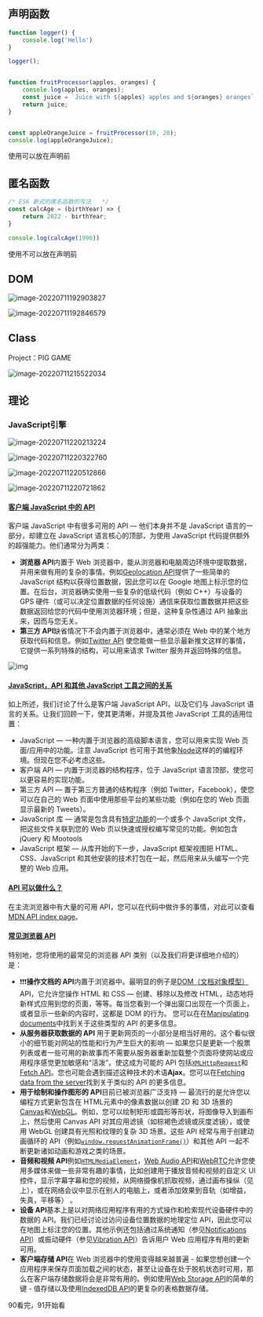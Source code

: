 ## 声明函数

```javascript
function logger() {
    console.log('Hello')
}

logger();


function fruitProcessor(apples, oranges) {
    console.log(apples, oranges);
    const juice = `Juice with ${apples} apples and ${oranges} oranges`;
    return juice;
}


const appleOrangeJuice = fruitProcessor(10, 20);
console.log(appleOrangeJuice);
```

使用可以放在声明前

## 匿名函数

```javascript
/* ES6 新式的匿名函数的写法   */
const calcAge = (birthYear) => {
    return 2022 - birthYear;
}

console.log(calcAge(1990)) 
```

使用不可以放在声明前

## DOM

![image-20220711192903827](https://ykangliblog.oss-cn-beijing.aliyuncs.com/article/image-20220711192903827.png)

![image-20220711192846579](https://ykangliblog.oss-cn-beijing.aliyuncs.com/article/image-20220711192846579.png)

## Class

Project：PIG GAME

![image-20220711215522034](https://ykangliblog.oss-cn-beijing.aliyuncs.com/article/image-20220711215522034.png)











## 理论

### JavaScript引擎

![image-20220711220213224](https://ykangliblog.oss-cn-beijing.aliyuncs.com/article/image-20220711220213224.png)

![image-20220711220322760](https://ykangliblog.oss-cn-beijing.aliyuncs.com/article/image-20220711220322760.png)

![image-20220711220512866](https://ykangliblog.oss-cn-beijing.aliyuncs.com/article/image-20220711220512866.png)

![image-20220711220721862](https://ykangliblog.oss-cn-beijing.aliyuncs.com/article/image-20220711220721862.png)

#### [客户端 JavaScript 中的 API](https://developer.mozilla.org/zh-CN/docs/Learn/JavaScript/Client-side_web_APIs/Introduction#客户端javascript中的api)

客户端 JavaScript 中有很多可用的 API — 他们本身并不是 JavaScript 语言的一部分，却建立在 JavaScript 语言核心的顶部，为使用 JavaScript 代码提供额外的超强能力。他们通常分为两类：

- **浏览器 API**内置于 Web 浏览器中，能从浏览器和电脑周边环境中提取数据，并用来做有用的复杂的事情。例如[Geolocation API](https://developer.mozilla.org/en-US/docs/Web/API/Geolocation_API)提供了一些简单的 JavaScript 结构以获得位置数据，因此您可以在 Google 地图上标示您的位置。在后台，浏览器确实使用一些复杂的低级代码（例如 C++）与设备的 GPS 硬件（或可以决定位置数据的任何设施）通信来获取位置数据并把这些数据返回给您的代码中使用浏览器环境；但是，这种复杂性通过 API 抽象出来，因而与您无关。
- **第三方 API**缺省情况下不会内置于浏览器中，通常必须在 Web 中的某个地方获取代码和信息。例如[Twitter API](https://dev.twitter.com/overview/documentation) 使您能做一些显示最新推文这样的事情，它提供一系列特殊的结构，可以用来请求 Twitter 服务并返回特殊的信息。

![img](https://ykangliblog.oss-cn-beijing.aliyuncs.com/article/browser.png)

#### [JavaScript，API 和其他 JavaScript 工具之间的关系](https://developer.mozilla.org/zh-CN/docs/Learn/JavaScript/Client-side_web_APIs/Introduction#javascript，api和其他javascript工具之间的关系)

如上所述，我们讨论了什么是客户端 JavaScript API，以及它们与 JavaScript 语言的关系。让我们回顾一下，使其更清晰，并提及其他 JavaScript 工具的适用位置：

- JavaScript — 一种内置于浏览器的高级脚本语言，您可以用来实现 Web 页面/应用中的功能。注意 JavaScript 也可用于其他象[Node](https://developer.mozilla.org/en-US/docs/Learn/Server-side/Express_Nodejs/Introduction)这样的的编程环境。但现在您不必考虑这些。
- 客户端 API — 内置于浏览器的结构程序，位于 JavaScript 语言顶部，使您可以更容易的实现功能。
- 第三方 API — 置于第三方普通的结构程序（例如 Twitter，Facebook），使您可以在自己的 Web 页面中使用那些平台的某些功能（例如在您的 Web 页面显示最新的 Tweets）。
- JavaScript 库 — 通常是包含具有[特定功能](https://developer.mozilla.org/en-US/docs/Learn/JavaScript/Building_blocks/Functions#custom_functions)的一个或多个 JavaScript 文件，把这些文件关联到您的 Web 页以快速或授权编写常见的功能。例如包含 jQuery 和 Mootools
- JavaScript 框架 — 从库开始的下一步，JavaScript 框架视图把 HTML、CSS、JavaScript 和其他安装的技术打包在一起，然后用来从头编写一个完整的 Web 应用。

#### [API 可以做什么？](https://developer.mozilla.org/zh-CN/docs/Learn/JavaScript/Client-side_web_APIs/Introduction#api可以做什么？)

在主流浏览器中有大量的可用 API，您可以在代码中做许多的事情，对此可以查看[MDN API index page](https://developer.mozilla.org/en-US/docs/Web/API)。

#### [常见浏览器 API](https://developer.mozilla.org/zh-CN/docs/Learn/JavaScript/Client-side_web_APIs/Introduction#常见浏览器api)

特别地，您将使用的最常见的浏览器 API 类别（以及我们将更详细地介绍的）是：

- ❗❗❗**操作文档的 API**内置于浏览器中。最明显的例子是[DOM（文档对象模型）](https://developer.mozilla.org/zh-CN/docs/Web/API/Document_Object_Model)API，它允许您操作 HTML 和 CSS — 创建、移除以及修改 HTML，动态地将新样式应用到您的页面，等等。每当您看到一个弹出窗口出现在一个页面上，或者显示一些新的内容时，这都是 DOM 的行为。 您可以在在[Manipulating documents](https://developer.mozilla.org/zh-CN/docs/Learn/JavaScript/Client-side_web_APIs/Manipulating_documents)中找到关于这些类型的 API 的更多信息。
- **从服务器获取数据的 API** 用于更新网页的一小部分是相当好用的。这个看似很小的细节能对网站的性能和行为产生巨大的影响 — 如果您只是更新一个股票列表或者一些可用的新故事而不需要从服务器重新加载整个页面将使网站或应用程序感觉更加敏感和“活泼”。使这成为可能的 API 包括[`XMLHttpRequest`](https://developer.mozilla.org/zh-CN/docs/Web/API/XMLHttpRequest)和[Fetch API](https://developer.mozilla.org/zh-CN/docs/Web/API/Fetch_API)。您也可能会遇到描述这种技术的术语**Ajax**。您可以在[Fetching data from the server](https://developer.mozilla.org/zh-CN/docs/Learn/JavaScript/Client-side_web_APIs/Fetching_data)找到关于类似的 API 的更多信息。
- **用于绘制和操作图形的 API**目前已被浏览器广泛支持 — 最流行的是允许您以编程方式更新包含在 HTML元素中的像素数据以创建 2D 和 3D 场景的[Canvas](https://developer.mozilla.org/en-US/docs/Web/API/Canvas_API)和[WebGL](https://developer.mozilla.org/en-US/docs/Web/API/WebGL_API)。例如，您可以绘制矩形或圆形等形状，将图像导入到画布上，然后使用 Canvas API 对其应用滤镜（如棕褐色滤镜或灰度滤镜），或使用 WebGL 创建具有光照和纹理的复杂 3D 场景。这些 API 经常与用于创建动画循环的 API（例如[`window.requestAnimationFrame()`](https://developer.mozilla.org/zh-CN/docs/Web/API/Window/requestAnimationFrame)）和其他 API 一起不断更新诸如动画和游戏之类的场景。
- **音频和视频 API**例如[`HTMLMediaElement`](https://developer.mozilla.org/zh-CN/docs/Web/API/HTMLMediaElement)，[Web Audio API](https://developer.mozilla.org/zh-CN/docs/Web/API/Web_Audio_API)和[WebRTC](https://developer.mozilla.org/zh-CN/docs/MDN/Doc_status/API/WebRTC)允许您使用多媒体来做一些非常有趣的事情，比如创建用于播放音频和视频的自定义 UI 控件，显示字幕字幕和您的视频，从网络摄像机抓取视频，通过画布操纵（见上），或在网络会议中显示在别人的电脑上，或者添加效果到音轨（如增益，失真，平移等） 。
- **设备 API**基本上是以对网络应用程序有用的方式操作和检索现代设备硬件中的数据的 API。我们已经讨论过访问设备位置数据的地理定位 API，因此您可以在地图上标注您的位置。其他示例还包括通过系统通知（参见[Notifications API](https://developer.mozilla.org/zh-CN/docs/Web/API/Notifications_API)）或振动硬件（参见[Vibration API](https://developer.mozilla.org/zh-CN/docs/Web/API/Vibration_API)）告诉用户 Web 应用程序有用的更新可用。
- **客户端存储 API**在 Web 浏览器中的使用变得越来越普遍 - 如果您想创建一个应用程序来保存页面加载之间的状态，甚至让设备在处于脱机状态时可用，那么在客户端存储数据将会是非常有用的。例如使用[Web Storage API](https://developer.mozilla.org/zh-CN/docs/Web/API/Web_Storage_API)的简单的键 - 值存储以及使用[IndexedDB API](https://developer.mozilla.org/zh-CN/docs/Web/API/IndexedDB_API)的更复杂的表格数据存储。

90看完，91开始看  
